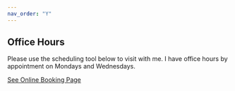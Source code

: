 ```yaml
---
nav_order: "Y"
---
```


## Office Hours

Please use the scheduling tool below to visit with me.  I have office hours by appointment on Mondays and Wednesdays.

<a id="TTE-e1e56fb4-50ac-483c-959f-f3c650c5b91a" href="https://10to8.com/book/qippgxfyrfaalsspuf/" target="_blank">See Online Booking Page</a> <script src="https://d3saea0ftg7bjt.cloudfront.net/embed/js/embed.min.js"></script> <script> window.TTE.init({ targetDivId: "TTE-e1e56fb4-50ac-483c-959f-f3c650c5b91a", uuid: "e1e56fb4-50ac-483c-959f-f3c650c5b91a", buttonColor: "rgba(192, 153, 17, 0.89)", buttonFontColor: "rgba(255, 255, 255, 1)", buttonHoverColor: "rgba(144, 114.75000000000001, 12.75000000000001, 0.89)", }); </script>
